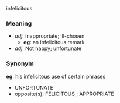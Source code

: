 infelicitous
### Meaning
+ _adj_: Inappropriate; ill-chosen
    + __eg__: an infelicitous remark
+ _adj_: Not happy; unfortunate

### Synonym

__eg__: his infelicitous use of certain phrases

+ UNFORTUNATE
+ opposite(s): FELICITOUS ; APPROPRIATE



